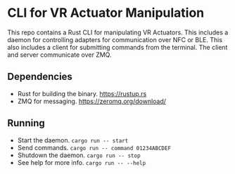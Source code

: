 # CLI for VR Actuator Manipulation

This repo contains a Rust CLI for manipulating VR Actuators. This includes a daemon for controlling adapters for communication over NFC or BLE. This also includes a client for submitting commands from the terminal. The client and server communicate over ZMQ.

## Dependencies

- Rust for building the binary. https://rustup.rs
- ZMQ for messaging. https://zeromq.org/download/

## Running

- Start the daemon. `cargo run -- start`
- Send commands. `cargo run -- command 01234ABCDEF`
- Shutdown the daemon. `cargo run -- stop`
- See help for more info. `cargo run -- --help`